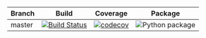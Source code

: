 | Branch        | Build           | Coverage           | Package           |
| ------------- |:-------------:|:-------------:|:-------------:|
| master      | [![Build Status](https://travis-ci.com/vtsyryuk/HackerRank-Python.svg?token=CMgxKAxmBRYb8Yp4nwe8&branch=master)](https://travis-ci.com/vtsyryuk/HackerRank-Python) | [![codecov](https://codecov.io/gh/vtsyryuk/HackerRank-Python/branch/master/graph/badge.svg?token=Z4NX1P3ELH)](https://codecov.io/gh/vtsyryuk/HackerRank-Python) | ![Python package](https://github.com/vtsyryuk/HackerRank-Python/workflows/Python%20package/badge.svg) |

